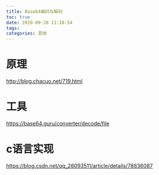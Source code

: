```yaml
---
title: Base64编码与解码
toc: true
date: 2020-09-28 11:28:54
tags:
categories: 其他
---
```


# 原理

<http://blog.chacuo.net/719.html>

# 工具

https://base64.guru/converter/decode/file



# c语言实现

<https://blog.csdn.net/qq_26093511/article/details/78836087>